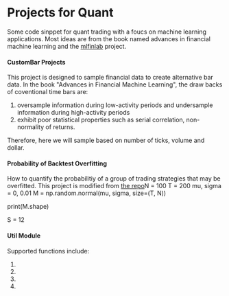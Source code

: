 # Projects for Quant
Some code sinppet for quant trading with a foucs on machine learning applications. Most ideas are from the book named advances in financial machine learning and the [mlfinlab](https://github.com/hudson-and-thames/mlfinlab) project.




#### CustomBar Projects
This project is designed to sample financial data to create alternative bar data. In the book "Advances in Financial Machine Learning", the draw backs of coventional time bars are:

1. oversample information during low-activity periods and undersample information during high-activity periods
2. exhibit poor statistical properties such as serial correlation, non-normality of returns.

Therefore, here we will sample based on number of ticks, volume and dollar.


#### Probability of Backtest Overfitting
How to quantify the probabilitiy of a group of trading strategies that may be overfitted. This project is modified from [the repo](https://github.com/esvhd/pypbo)N = 100
T = 200
mu, sigma = 0, 0.01
M = np.random.normal(mu, sigma, size=(T, N))

print(M.shape)

S = 12



#### Util Module
Supported functions include:

1.
2.
3.
4.